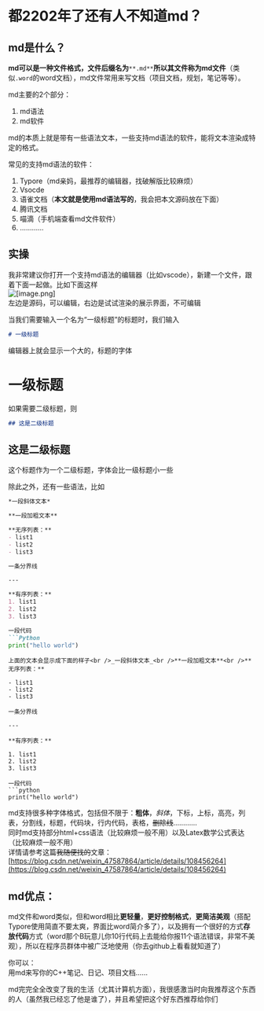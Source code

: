 # 都2202年了还有人不知道md？

## md是什么？
**md可以是一种文件格式，文件后缀名为**`**.md**`**所以其文件称为md文件**（类似`.word`的word文档），md文件常用来写文档（项目文档，规划，笔记等等）。

md主要的2个部分：

1. md语法
2. md软件

md的本质上就是带有一些语法文本，一些支持md语法的软件，能将文本渲染成特定的格式。

常见的支持md语法的软件：

1. Typore（md亲妈，最推荐的编辑器，找破解版比较麻烦）
2. Vsocde
3. 语雀文档（**本文就是使用md语法写的**，我会把本文源码放在下面）
4. 腾讯文档
5. 喵滴（手机端查看md文件软件）
6. …………
<a name="RArVR"></a>
## 实操
我非常建议你打开一个支持md语法的编辑器（比如vscode），新建一个文件，跟着下面一起做。比如下面这样<br />
![[image.png]](https://cdn.nlark.com/yuque/0/2022/png/29682405/1670948583733-b95948d4-86f8-460b-a933-21be09b14778.png#averageHue=%232b2a29&clientId=u0a7129f5-eb07-4&crop=0&crop=0&crop=1&crop=1&from=paste&height=737&id=ub50dbb0f&margin=%5Bobject%20Object%5D&name=image.png&originHeight=1014&originWidth=1919&originalType=binary&ratio=1&rotation=0&showTitle=false&size=446362&status=done&style=none&taskId=uf15cf304-3af5-4578-9e86-d5d3b832c6f&title=&width=1395.6363636363637)
<br />左边是源码，可以编辑，右边是试试渲染的展示界面，不可编辑

当我们需要输入一个名为“一级标题”的标题时，我们输入
```markdown
# 一级标题
```
编辑器上就会显示一个大的，标题的字体
<a name="A3p1a"></a>
# 一级标题
如果需要二级标题，则
```markdown
## 这是二级标题
```
<a name="ivX9n"></a>
## 这是二级标题
这个标题作为一个二级标题，字体会比一级标题小一些

除此之外，还有一些语法，比如
```markdown
*一段斜体文本*

**一段加粗文本**

**无序列表：**
- list1
- list2
- list3

一条分界线

---

**有序列表：**
1. list1
2. list2
3. list3

一段代码
```Python
print("hello world")
```
```
上面的文本会显示成下面的样子<br />_一段斜体文本_<br />**一段加粗文本**<br />**无序列表：**

- list1
- list2
- list3

一条分界线

---

**有序列表：**

1. list1
2. list2
3. list3

一段代码
```python
print("hello world")
```


md支持很多种字体格式，包括但不限于：**粗体**，_斜体_，下标，上标，高亮，列表，分割线，标题，代码块，行内代码，表格，~~删除线~~…………<br />同时md支持部分html+css语法（比较麻烦一般不用）以及Latex数学公式表达（比较麻烦一般不用）<br />详情请参考这篇~~我随便找的~~文章：<br />[https://blog.csdn.net/weixin_47587864/article/details/108456264](https://blog.csdn.net/weixin_47587864/article/details/108456264)


## md优点：
md文件和word类似，但和word相比**更轻量**，**更好控制格式**，**更简洁美观**（搭配Typore使用简直不要太爽，界面比word简介多了），以及拥有一个很好的方式**存放代码**方式（word那个B玩意儿你10行代码上去能给你报11个语法错误，非常不美观），所以在程序员群体中被广泛地使用（你去github上看看就知道了）

你可以：<br />用md来写你的C++笔记、日记、项目文档……

md完完全全改变了我的生活（尤其计算机方面），我很感激当时向我推荐这个东西的人（虽然我已经忘了他是谁了），并且希望把这个好东西推荐给你们
